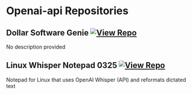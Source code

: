 # Openai-api Repositories

## Dollar Software Genie [![View Repo](https://img.shields.io/badge/view-repo-green)](https://github.com/danielrosehill/Dollar-Software-Genie)
No description provided

## Linux Whisper Notepad 0325 [![View Repo](https://img.shields.io/badge/view-repo-green)](https://github.com/danielrosehill/Linux-Whisper-Notepad-0325)
Notepad for Linux that uses OpenAI Whisper (API) and reformats dictated text

